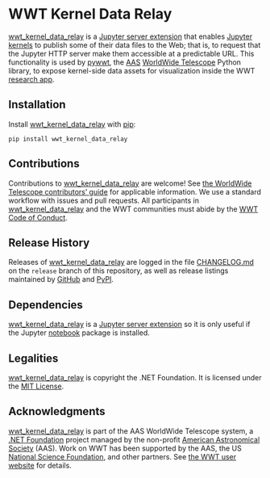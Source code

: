 
# WWT Kernel Data Relay

<!--pypi-begin-->
[wwt_kernel_data_relay] is a [Jupyter server extension][ext] that enables
[Jupyter kernels][kernels] to publish some of their data files to the Web; that
is, to request that the Jupyter HTTP server make them accessible at a
predictable URL. This functionality is used by [pywwt], the [AAS] [WorldWide
Telescope] Python library, to expose kernel-side data assets for visualization
inside the WWT [research app][rapp].

[wwt_kernel_data_relay]: https://github.com/WorldWideTelescope/wwt_kernel_data_relay/
[ext]: https://jupyter-notebook.readthedocs.io/en/stable/extending/handlers.html
[kernels]: https://jupyter.readthedocs.io/en/latest/projects/kernels.html
[pywwt]: https://pywwt.readthedocs.io/
[AAS]: https://aas.org/
[WorldWide Telescope]: http://www.worldwidetelescope.org/
[rapp]: https://docs.worldwidetelescope.org/research-app/latest/
<!--pypi-end-->


## Installation

Install [wwt_kernel_data_relay] with [pip]:

```
pip install wwt_kernel_data_relay
```

[pip]: https://pip.pypa.io/


## Contributions

Contributions to [wwt_kernel_data_relay] are welcome! See
[the WorldWide Telescope contributors’ guide][contrib] for applicable information. We
use a standard workflow with issues and pull requests. All participants in
[wwt_kernel_data_relay] and the WWT communities must abide by the
[WWT Code of Conduct].

[contrib]: https://worldwidetelescope.github.io/contributing/
[WWT Code of Conduct]: https://worldwidetelescope.github.io/code-of-conduct/


## Release History

Releases of [wwt_kernel_data_relay] are logged in the file
[CHANGELOG.md](https://github.com/WorldWideTelescope/wwt_kernel_data_relay/blob/release/CHANGELOG.md)
on the `release` branch of this repository, as well as release listings
maintained by
[GitHub](https://github.com/WorldWideTelescope/wwt_kernel_data_relay/releases) and
[PyPI](https://pypi.org/project/wwt_kernel_data_relay/#history).


## Dependencies

[wwt_kernel_data_relay] is a [Jupyter server extension][ext] so it is only
useful if the Jupyter [notebook] package is installed.

[notebook]: https://jupyter-notebook.readthedocs.io/


## Legalities

[wwt_kernel_data_relay] is copyright the .NET Foundation. It is licensed under the
[MIT License](./LICENSE).


## Acknowledgments

[wwt_kernel_data_relay] is part of the AAS WorldWide Telescope system, a [.NET
Foundation] project managed by the non-profit [American Astronomical Society]
(AAS). Work on WWT has been supported by the AAS, the US [National Science
Foundation], and other partners. See [the WWT user website][acks] for details.

[.NET Foundation]: https://dotnetfoundation.org/
[American Astronomical Society]: https://aas.org/
[National Science Foundation]: https://www.nsf.gov/
[acks]: https://worldwidetelescope.org/about/acknowledgments/
